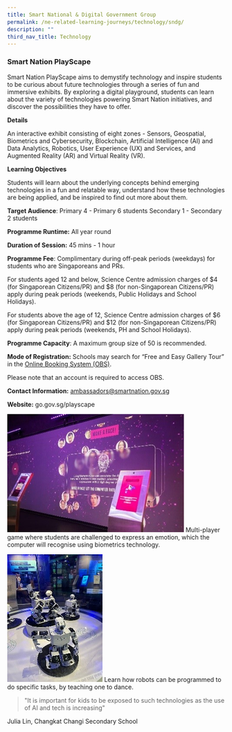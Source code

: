 ```yaml
---
title: Smart National & Digital Government Group
permalink: /ne-related-learning-journeys/technology/sndg/
description: ""
third_nav_title: Technology
---
```

### Smart Nation PlayScape

Smart Nation PlayScape aims to demystify technology and inspire students to be curious about future technologies through a series of fun and immersive exhibits. By exploring a digital playground, students can learn about the variety of  technologies powering Smart Nation initiatives, and discover the possibilities they have to offer.

**Details**

An interactive exhibit consisting of eight zones - Sensors, Geospatial, Biometrics and Cybersecurity, Blockchain, ArtificiaI Intelligence (AI) and Data Analytics, Robotics, User Experience (UX) and Services, and Augmented Reality (AR) and Virtual Reality (VR).

**Learning Objectives**

Students will learn about the underlying concepts behind emerging technologies in a fun and relatable way, understand how these technologies are being applied, and be inspired to find out more about them. 

**Target Audience**:
Primary 4 - Primary 6 students
Secondary 1 - Secondary 2 students

**Programme Runtime:** All year round

**Duration of Session:** 45 mins - 1 hour

**Programme Fee**: Complimentary during off-peak periods (weekdays) for students who are Singaporeans and PRs. 

For students aged 12 and below, Science Centre admission charges of $4 (for Singaporean Citizens/PR) and $8 (for non-Singaporean Citizens/PR) apply during peak periods (weekends, Public Holidays and School Holidays). 

For students above the age of 12, Science Centre admission charges of $6 (for Singaporean Citizens/PR) and $12 (for non-Singaporean Citizens/PR) apply during peak periods (weekends, PH and School Holidays). 

**Programme Capacity**: A maximum group size of 50 is recommended. 

**Mode of Registration:** Schools may search for “Free and Easy Gallery Tour” in the [Online Booking System (OBS)](https://bookings.science.edu.sg/obsinternetweb/?_ga=2.224598874.1195669561.1689163049-1447870005.1689163049).


Please note that an account is required to access OBS. 

**Contact Information:** ambassadors@smartnation.gov.sg
			
**Website:** go.gov.sg/playscape

![](/images/smart%20nation_playscape1.jpg)
Multi-player game where students are challenged to express an emotion, which the computer will recognise using biometrics technology. 

![](/images/smart%20nation_playscape2.jpg)
Learn how robots can be programmed to do specific tasks, by teaching one to dance. 

> "It is important for kids to be exposed to such technologies as the use of AI and tech is increasing"

Julia Lin, Changkat Changi Secondary School